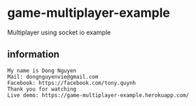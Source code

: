 # game-multiplayer-example
Multiplayer using socket io example
## information

```
My name is Dong Nguyen
Mail: dongnguyenvie@gmail.com
Facebook: https://facebook.com/tony.quynh
Thank you for watching
Live demo: https://game-multiplayer-example.herokuapp.com/
```
